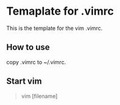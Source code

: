 # Temaplate for .vimrc
This is the template for the vim .vimrc.

## How to use
copy .vimrc to ~/.vimrc.

## Start vim
> vim [filename]

